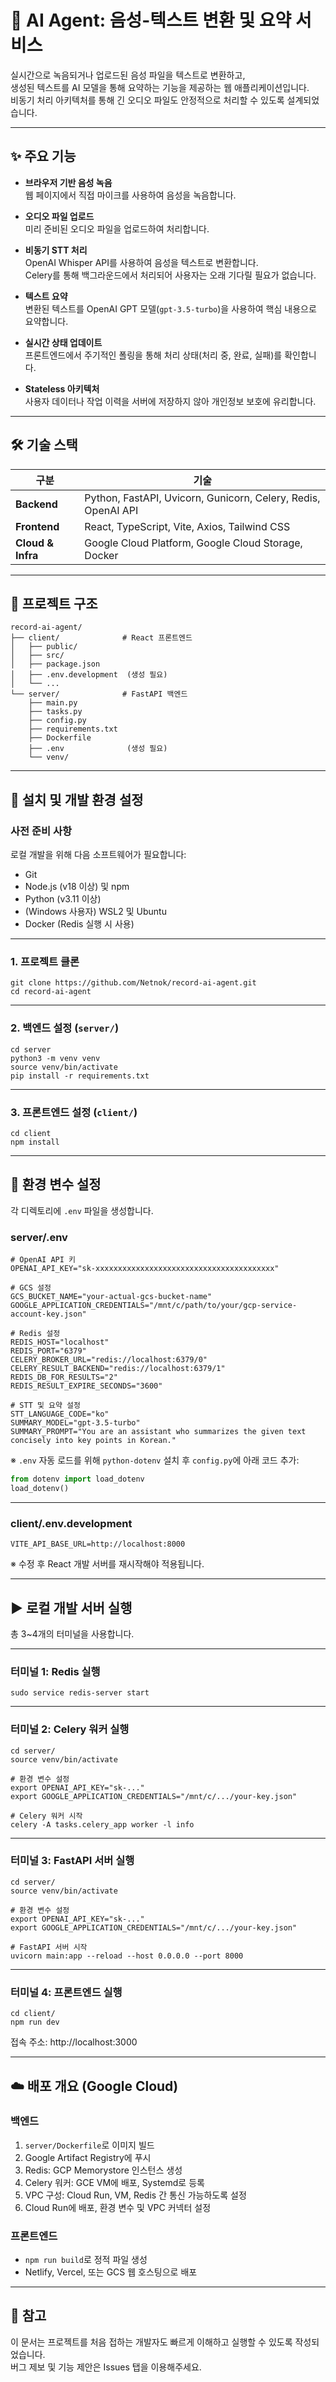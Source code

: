 # 🤖 AI Agent: 음성-텍스트 변환 및 요약 서비스

실시간으로 녹음되거나 업로드된 음성 파일을 텍스트로 변환하고,  
생성된 텍스트를 AI 모델을 통해 요약하는 기능을 제공하는 웹 애플리케이션입니다.  
비동기 처리 아키텍처를 통해 긴 오디오 파일도 안정적으로 처리할 수 있도록 설계되었습니다.

---

## ✨ 주요 기능

- **브라우저 기반 음성 녹음**  
  웹 페이지에서 직접 마이크를 사용하여 음성을 녹음합니다.

- **오디오 파일 업로드**  
  미리 준비된 오디오 파일을 업로드하여 처리합니다.

- **비동기 STT 처리**  
  OpenAI Whisper API를 사용하여 음성을 텍스트로 변환합니다.  
  Celery를 통해 백그라운드에서 처리되어 사용자는 오래 기다릴 필요가 없습니다.

- **텍스트 요약**  
  변환된 텍스트를 OpenAI GPT 모델(`gpt-3.5-turbo`)을 사용하여 핵심 내용으로 요약합니다.

- **실시간 상태 업데이트**  
  프론트엔드에서 주기적인 폴링을 통해 처리 상태(처리 중, 완료, 실패)를 확인합니다.

- **Stateless 아키텍처**  
  사용자 데이터나 작업 이력을 서버에 저장하지 않아 개인정보 보호에 유리합니다.

---

## 🛠️ 기술 스택

| 구분              | 기술                                                    |
|-------------------|---------------------------------------------------------|
| **Backend**       | Python, FastAPI, Uvicorn, Gunicorn, Celery, Redis, OpenAI API |
| **Frontend**      | React, TypeScript, Vite, Axios, Tailwind CSS            |
| **Cloud & Infra** | Google Cloud Platform, Google Cloud Storage, Docker    |

---

## 📁 프로젝트 구조

```
record-ai-agent/
├── client/              # React 프론트엔드
│   ├── public/
│   ├── src/
│   ├── package.json
│   ├── .env.development  (생성 필요)
│   └── ...
└── server/              # FastAPI 백엔드
    ├── main.py
    ├── tasks.py
    ├── config.py
    ├── requirements.txt
    ├── Dockerfile
    ├── .env              (생성 필요)
    └── venv/
```

---

## 🚀 설치 및 개발 환경 설정

### 사전 준비 사항

로컬 개발을 위해 다음 소프트웨어가 필요합니다:

- Git  
- Node.js (v18 이상) 및 npm  
- Python (v3.11 이상)  
- (Windows 사용자) WSL2 및 Ubuntu  
- Docker (Redis 실행 시 사용)

---

### 1. 프로젝트 클론

```
git clone https://github.com/Netnok/record-ai-agent.git
cd record-ai-agent
```

---

### 2. 백엔드 설정 (`server/`)

```
cd server
python3 -m venv venv
source venv/bin/activate
pip install -r requirements.txt
```

---

### 3. 프론트엔드 설정 (`client/`)

```
cd client
npm install
```

---

## 🔑 환경 변수 설정

각 디렉토리에 `.env` 파일을 생성합니다.

### server/.env

```
# OpenAI API 키
OPENAI_API_KEY="sk-xxxxxxxxxxxxxxxxxxxxxxxxxxxxxxxxxxxxxxxx"

# GCS 설정
GCS_BUCKET_NAME="your-actual-gcs-bucket-name"
GOOGLE_APPLICATION_CREDENTIALS="/mnt/c/path/to/your/gcp-service-account-key.json"

# Redis 설정
REDIS_HOST="localhost"
REDIS_PORT="6379"
CELERY_BROKER_URL="redis://localhost:6379/0"
CELERY_RESULT_BACKEND="redis://localhost:6379/1"
REDIS_DB_FOR_RESULTS="2"
REDIS_RESULT_EXPIRE_SECONDS="3600"

# STT 및 요약 설정
STT_LANGUAGE_CODE="ko"
SUMMARY_MODEL="gpt-3.5-turbo"
SUMMARY_PROMPT="You are an assistant who summarizes the given text concisely into key points in Korean."
```

※ `.env` 자동 로드를 위해 `python-dotenv` 설치 후 `config.py`에 아래 코드 추가:

```python
from dotenv import load_dotenv
load_dotenv()
```

---

### client/.env.development

```
VITE_API_BASE_URL=http://localhost:8000
```

※ 수정 후 React 개발 서버를 재시작해야 적용됩니다.

---

## ▶️ 로컬 개발 서버 실행

총 3~4개의 터미널을 사용합니다.

---

### 터미널 1: Redis 실행

```
sudo service redis-server start
```

---

### 터미널 2: Celery 워커 실행

```
cd server/
source venv/bin/activate

# 환경 변수 설정
export OPENAI_API_KEY="sk-..."
export GOOGLE_APPLICATION_CREDENTIALS="/mnt/c/.../your-key.json"

# Celery 워커 시작
celery -A tasks.celery_app worker -l info
```

---

### 터미널 3: FastAPI 서버 실행

```
cd server/
source venv/bin/activate

# 환경 변수 설정
export OPENAI_API_KEY="sk-..."
export GOOGLE_APPLICATION_CREDENTIALS="/mnt/c/.../your-key.json"

# FastAPI 서버 시작
uvicorn main:app --reload --host 0.0.0.0 --port 8000
```

---

### 터미널 4: 프론트엔드 실행

```
cd client/
npm run dev
```

접속 주소: http://localhost:3000

---

## ☁️ 배포 개요 (Google Cloud)

### 백엔드

1. `server/Dockerfile`로 이미지 빌드  
2. Google Artifact Registry에 푸시  
3. Redis: GCP Memorystore 인스턴스 생성  
4. Celery 워커: GCE VM에 배포, Systemd로 등록  
5. VPC 구성: Cloud Run, VM, Redis 간 통신 가능하도록 설정  
6. Cloud Run에 배포, 환경 변수 및 VPC 커넥터 설정

### 프론트엔드

- `npm run build`로 정적 파일 생성  
- Netlify, Vercel, 또는 GCS 웹 호스팅으로 배포

---

## 📌 참고

이 문서는 프로젝트를 처음 접하는 개발자도 빠르게 이해하고 실행할 수 있도록 작성되었습니다.  
버그 제보 및 기능 제안은 Issues 탭을 이용해주세요.
